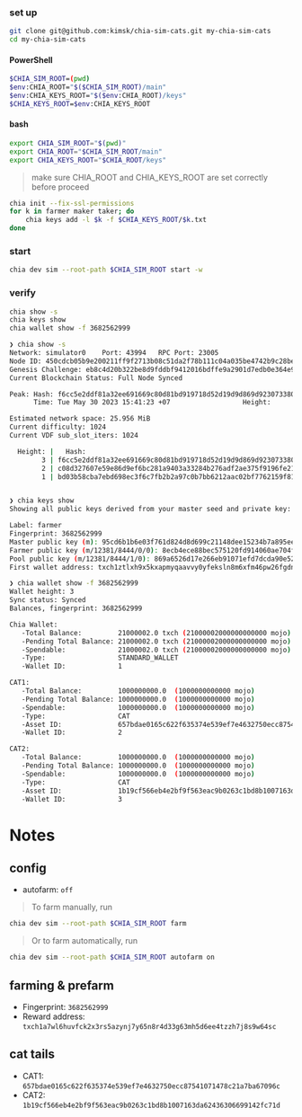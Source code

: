 ### set up

```sh
git clone git@github.com:kimsk/chia-sim-cats.git my-chia-sim-cats
cd my-chia-sim-cats

```

#### PowerShell

```sh
$CHIA_SIM_ROOT=(pwd)
$env:CHIA_ROOT="$($CHIA_SIM_ROOT)/main"
$env:CHIA_KEYS_ROOT="$($env:CHIA_ROOT)/keys"
$CHIA_KEYS_ROOT=$env:CHIA_KEYS_ROOT

```

#### bash

```sh
export CHIA_SIM_ROOT="$(pwd)"
export CHIA_ROOT="$CHIA_SIM_ROOT/main"
export CHIA_KEYS_ROOT="$CHIA_ROOT/keys"

```

> make sure CHIA_ROOT and CHIA_KEYS_ROOT are set correctly before proceed

```sh
chia init --fix-ssl-permissions
for k in farmer maker taker; do
    chia keys add -l $k -f $CHIA_KEYS_ROOT/$k.txt
done

```

### start

```sh
chia dev sim --root-path $CHIA_SIM_ROOT start -w

```

### verify

```sh
chia show -s
chia keys show
chia wallet show -f 3682562999

```

```sh
❯ chia show -s
Network: simulator0    Port: 43994   RPC Port: 23005
Node ID: 450cdcb05b9e200211ff9f2713b08c51da2f78b111c04a035be4742b9c28be29
Genesis Challenge: eb8c4d20b322be8d9fddbf9412016bdffe9a2901d7edb0e364e94266d0e095f7
Current Blockchain Status: Full Node Synced

Peak: Hash: f6cc5e2ddf81a32ee691669c80d81bd919718d52d19d9d869d923073380bbfaf
      Time: Tue May 30 2023 15:41:23 +07                  Height:          3

Estimated network space: 25.956 MiB
Current difficulty: 1024
Current VDF sub_slot_iters: 1024

  Height: |   Hash:
        3 | f6cc5e2ddf81a32ee691669c80d81bd919718d52d19d9d869d923073380bbfaf
        2 | c08d327607e59e86d9ef6bc281a9403a33284b276adf2ae375f9196fe21e9ace
        1 | bd03b58cba7ebd698ec3f6c7fb2b2a97c0b7bb6212aac02bf7762159f8161bc7


❯ chia keys show
Showing all public keys derived from your master seed and private key:

Label: farmer
Fingerprint: 3682562999
Master public key (m): 95cd6b1b6e03f761d824d8d699c21148dee15234b7a895eef21c5cc6c1573f37e25c9ac66b08a634f727b029a8efd18b
Farmer public key (m/12381/8444/0/0): 8ecb4ece88bec575120fd914060ae704f6ffc26a5563ae10c5a7c3ae07b4e5e939d3d0c3d54dd11b4853879565d03881
Pool public key (m/12381/8444/1/0): 869a6526d17e266eb91071efd7dcda90e5260b9ab0b829fcc9c7ee385e0b894567fc2e5d64a03235b1aa8841cad46cdb
First wallet address: txch1ztlxh9x5kxapmyqaavvy0yfeksln8m6xfm46pw26fgdnjd5hewyq855klv

❯ chia wallet show -f 3682562999
Wallet height: 3
Sync status: Synced
Balances, fingerprint: 3682562999

Chia Wallet:
   -Total Balance:         21000002.0 txch (21000002000000000000 mojo)
   -Pending Total Balance: 21000002.0 txch (21000002000000000000 mojo)
   -Spendable:             21000002.0 txch (21000002000000000000 mojo)
   -Type:                  STANDARD_WALLET
   -Wallet ID:             1

CAT1:
   -Total Balance:         1000000000.0  (1000000000000 mojo)
   -Pending Total Balance: 1000000000.0  (1000000000000 mojo)
   -Spendable:             1000000000.0  (1000000000000 mojo)
   -Type:                  CAT
   -Asset ID:              657bdae0165c622f635374e539ef7e4632750ecc87541071478c21a7ba67096c
   -Wallet ID:             2

CAT2:
   -Total Balance:         1000000000.0  (1000000000000 mojo)
   -Pending Total Balance: 1000000000.0  (1000000000000 mojo)
   -Spendable:             1000000000.0  (1000000000000 mojo)
   -Type:                  CAT
   -Asset ID:              1b19cf566eb4e2bf9f563eac9b0263c1bd8b1007163da62436306699142fc71d
   -Wallet ID:             3

```

# Notes

## config

- autofarm: `off`

> To farm manually, run

```sh
chia dev sim --root-path $CHIA_SIM_ROOT farm

```

> Or to farm automatically, run

```sh
chia dev sim --root-path $CHIA_SIM_ROOT autofarm on

```

## farming & prefarm

- Fingerprint: `3682562999`
- Reward address: `txch1a7wl6huvfck2x3rs5azynj7y65n8r4d33g63mh5d6ee4tzzh7j8s9w64sc`

## cat tails

- CAT1: `657bdae0165c622f635374e539ef7e4632750ecc87541071478c21a7ba67096c`
- CAT2: `1b19cf566eb4e2bf9f563eac9b0263c1bd8b1007163da62436306699142fc71d`
